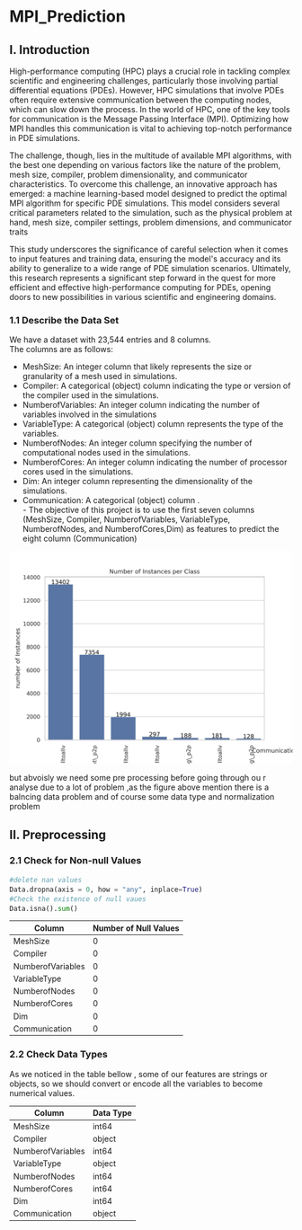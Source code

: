 # MPI_Prediction

## I. Introduction
High-performance computing (HPC) plays a crucial role in tackling complex scientific and engineering challenges, particularly those involving partial differential equations (PDEs). However, HPC simulations that involve PDEs often require extensive communication between the computing nodes, which can slow down the process. In the world of HPC, one of the key tools for communication is the Message Passing Interface (MPI). Optimizing how MPI handles this communication is vital to achieving top-notch performance in PDE simulations.

The challenge, though, lies in the multitude of available MPI algorithms, with the best one depending on various factors like the nature of the problem, mesh size, compiler, problem dimensionality, and communicator characteristics. To overcome this challenge, an innovative approach has emerged: a machine learning-based model designed to predict the optimal MPI algorithm for specific PDE simulations. This model considers several critical parameters related to the simulation, such as the physical problem at hand, mesh size, compiler settings, problem dimensions, and communicator traits

This study underscores the significance of careful selection when it comes to input features and training data, ensuring the model's accuracy and its ability to generalize to a wide range of PDE simulation scenarios. Ultimately, this research represents a significant step forward in the quest for more efficient and effective high-performance computing for PDEs, opening doors to new possibilities in various scientific and engineering domains.
### 1.1 Describe the Data Set
We have a dataset with 23,544 entries and 8 columns. <br>
The columns are as follows: <br>
* MeshSize: An integer column that likely represents the size or granularity of a mesh used in simulations.
* Compiler: A categorical (object) column indicating the type or version of the compiler used in the simulations.
* NumberofVariables: An integer column indicating the number of variables involved in the simulations
* VariableType: A categorical (object) column represents the type of the variables.
* NumberofNodes: An integer column specifying the number of computational nodes used in the simulations.
* NumberofCores: An integer column indicating the number of processor cores used in the simulations.
* Dim: An integer column representing the dimensionality of the simulations.
* Communication: A categorical (object) column .<br>
*-* The objective of this project is to use the first seven columns (MeshSize, Compiler, NumberofVariables, VariableType, NumberofNodes, and NumberofCores,Dim) as features to predict the eight column (Communication)

![Show_num_instant](IMG/Number%20of%20Instances%20per%20Class.jpg)


but abvoisly we need some pre processing before going through ou
r analyse due to a lot of problem ,as the figure above mention there is a balncing data problem and of course some data type and normalization problem 

## II. Preprocessing

### 2.1 Check for Non-null Values
```python
#delete nan values
Data.dropna(axis = 0, how = "any", inplace=True)
#Check the existence of null vaues
Data.isna().sum()
```

| Column             | Number of Null Values |
|--------------------|-----------------------|
| MeshSize           | 0                     |
| Compiler           | 0                     |
| NumberofVariables  | 0                     |
| VariableType       | 0                     |
| NumberofNodes      | 0                     |
| NumberofCores      | 0                     |
| Dim                | 0                     |
| Communication      | 0                     |



### 2.2 Check Data Types
As we noticed in the table bellow , some of our features are strings or objects, so we should convert or encode all the variables to become numerical values.

| Column             | Data Type |
|--------------------|-----------|
| MeshSize           | int64     |
| Compiler           | object   |
| NumberofVariables  | int64     |
| VariableType       | object   |
| NumberofNodes      | int64     |
| NumberofCores      | int64     |
| Dim                | int64     |
| Communication      | object   |
